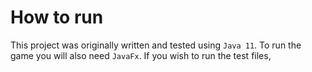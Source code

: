 # How to run

This project was originally written and tested using `Java 11`. To run the game you will also need `JavaFx`. If you wish to run the test files, 

